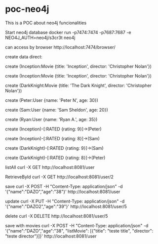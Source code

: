 # poc-neo4j
This is a POC about neo4j funcionalities

Start neo4j database
docker run -p7474:7474 -p7687:7687 -e NEO4J_AUTH=neo4j/s3cr3t neo4j

can access by browser http://localhost:7474/browser/

create data direct:

create (Inception:Movie {title: 'Inception', director: 'Christopher Nolan'})

create (Inception:Movie {title: 'Inception', director: 'Christopher Nolan'})

create (DarkKnight:Movie {title: 'The Dark Knight', director: 'Christopher Nolan'})

create (Peter:User {name: 'Peter N', age: 30})

create (Sam:User {name: 'Sam Sheldon', age: 20})

create (Ryan:User {name: 'Ryan A.', age: 35})

create (Inception)-[:RATED {rating: 9}]->(Peter)

create (Inception)-[:RATED {rating: 8}]->(Sam)

create (DarkKnight)-[:RATED {rating: 9}]->(Sam)

create (DarkKnight)-[:RATED {rating: 8}]->(Peter)

listAll
curl -X GET  http://localhost:8081/user 

RetrieveById
curl -X GET  http://localhost:8081/user/2

save
curl -X POST -H "Content-Type: application/json" -d '{"name":"DAZO","age":"38"}' http://localhost:8081/user

update
curl -X PUT -H "Content-Type: application/json" -d '{"name":"DAZO2","age":"39"}' http://localhost:8081/user/5

delete
curl -X DELETE http://localhost:8081/user/5

save with movies
curl -X POST -H "Content-Type: application/json" -d '{"name":"DAZO","age":"38", "listMovie": [{"title": "teste title", "director": "teste director"}]}' http://localhost:8081/user